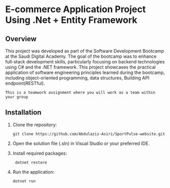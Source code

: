 # E-commerce Application Project Using .Net + Entity Framework
## Overview
This project was developed as part of the Software Development Bootcamp at the Saudi Digital Academy. The goal of the bootcamp was to enhance full-stack development skills, particularly focusing on backend technologies using C# and the .NET framework. This project showcases the practical application of software engineering principles learned during the bootcamp, including object-oriented programming, data structures, Building API endpoint(RESTful).


`This is a teamwork assignment where you will work as a team within your group`
## Installation
1. Clone the repository:
   ```
   git clone https://github.com/Abdulaziz-Asiri/SportPulse-website.git
   ```
2. Open the solution file (.sln) in Visual Studio or your preferred IDE.

3. Install required packages:
   ```
    dotnet restore
   ```
4. Run the application:
   ```
   dotnet run
